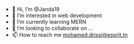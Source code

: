 - 👋 Hi, I’m @Janda19
- 👀 I’m interested in web development
- 🌱 I’m currently learning MERN
- 💞️ I’m looking to collaborate on ...
- 📫 How to reach me mohamed.drissi@esprit.tn
<!---
Janda19/Janda19 is a ✨ special ✨ repository because its `README.md` (this file) appears on your GitHub profile.
You can click the Preview link to take a look at your changes.
--->
